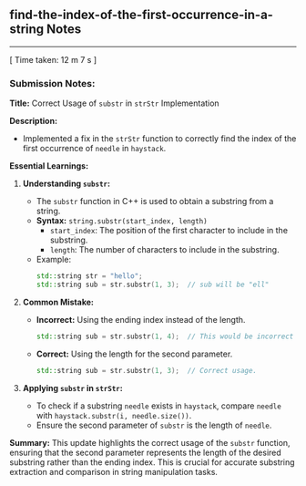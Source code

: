 <h2>find-the-index-of-the-first-occurrence-in-a-string Notes</h2><hr>[ Time taken: 12 m 7 s ]

### Submission Notes:

**Title:** Correct Usage of `substr` in `strStr` Implementation

**Description:**
- Implemented a fix in the `strStr` function to correctly find the index of the first occurrence of `needle` in `haystack`.

**Essential Learnings:**

1. **Understanding `substr`:**
   - The `substr` function in C++ is used to obtain a substring from a string.
   - **Syntax:** `string.substr(start_index, length)`
     - `start_index`: The position of the first character to include in the substring.
     - `length`: The number of characters to include in the substring.
   - Example:
     ```cpp
     std::string str = "hello";
     std::string sub = str.substr(1, 3);  // sub will be "ell"
     ```

2. **Common Mistake:**
   - **Incorrect:** Using the ending index instead of the length.
     ```cpp
     std::string sub = str.substr(1, 4);  // This would be incorrect if the intention was to get a substring of length 4 starting at index 1.
     ```
   - **Correct:** Using the length for the second parameter.
     ```cpp
     std::string sub = str.substr(1, 3);  // Correct usage.
     ```

3. **Applying `substr` in `strStr`:**
   - To check if a substring `needle` exists in `haystack`, compare `needle` with `haystack.substr(i, needle.size())`.
   - Ensure the second parameter of `substr` is the length of `needle`.

**Summary:**
This update highlights the correct usage of the `substr` function, ensuring that the second parameter represents the length of the desired substring rather than the ending index. This is crucial for accurate substring extraction and comparison in string manipulation tasks.
